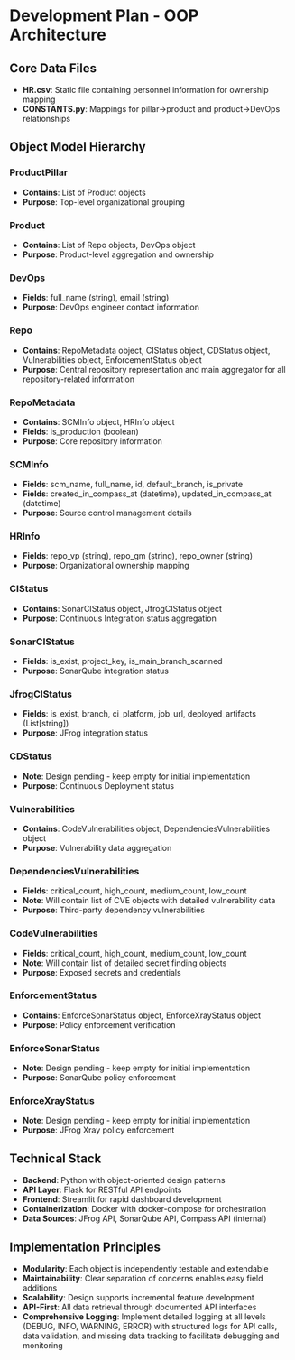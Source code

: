 # Development Plan - OOP Architecture

## Core Data Files
- **HR.csv**: Static file containing personnel information for ownership mapping
- **CONSTANTS.py**: Mappings for pillar→product and product→DevOps relationships

## Object Model Hierarchy

### ProductPillar
- **Contains**: List of Product objects
- **Purpose**: Top-level organizational grouping

### Product
- **Contains**: List of Repo objects, DevOps object
- **Purpose**: Product-level aggregation and ownership

### DevOps
- **Fields**: full_name (string), email (string)
- **Purpose**: DevOps engineer contact information

### Repo
- **Contains**: RepoMetadata object, CIStatus object, CDStatus object, Vulnerabilities object, EnforcementStatus object
- **Purpose**: Central repository representation and main aggregator for all repository-related information

### RepoMetadata
- **Contains**: SCMInfo object, HRInfo object
- **Fields**: is_production (boolean)
- **Purpose**: Core repository information

### SCMInfo
- **Fields**: scm_name, full_name, id, default_branch, is_private
- **Fields**: created_in_compass_at (datetime), updated_in_compass_at (datetime)
- **Purpose**: Source control management details

### HRInfo
- **Fields**: repo_vp (string), repo_gm (string), repo_owner (string)
- **Purpose**: Organizational ownership mapping

### CIStatus
- **Contains**: SonarCIStatus object, JfrogCIStatus object
- **Purpose**: Continuous Integration status aggregation

### SonarCIStatus
- **Fields**: is_exist, project_key, is_main_branch_scanned
- **Purpose**: SonarQube integration status

### JfrogCIStatus
- **Fields**: is_exist, branch, ci_platform, job_url, deployed_artifacts (List[string])
- **Purpose**: JFrog integration status

### CDStatus
- **Note**: Design pending - keep empty for initial implementation
- **Purpose**: Continuous Deployment status

### Vulnerabilities
- **Contains**: CodeVulnerabilities object, DependenciesVulnerabilities object
- **Purpose**: Vulnerability data aggregation

### DependenciesVulnerabilities
- **Fields**: critical_count, high_count, medium_count, low_count
- **Note**: Will contain list of CVE objects with detailed vulnerability data
- **Purpose**: Third-party dependency vulnerabilities

### CodeVulnerabilities
- **Fields**: critical_count, high_count, medium_count, low_count
- **Note**: Will contain list of detailed secret finding objects
- **Purpose**: Exposed secrets and credentials

### EnforcementStatus
- **Contains**: EnforceSonarStatus object, EnforceXrayStatus object
- **Purpose**: Policy enforcement verification

### EnforceSonarStatus
- **Note**: Design pending - keep empty for initial implementation
- **Purpose**: SonarQube policy enforcement

### EnforceXrayStatus
- **Note**: Design pending - keep empty for initial implementation
- **Purpose**: JFrog Xray policy enforcement

## Technical Stack
- **Backend**: Python with object-oriented design patterns
- **API Layer**: Flask for RESTful API endpoints
- **Frontend**: Streamlit for rapid dashboard development
- **Containerization**: Docker with docker-compose for orchestration
- **Data Sources**: JFrog API, SonarQube API, Compass API (internal)

## Implementation Principles
- **Modularity**: Each object is independently testable and extendable
- **Maintainability**: Clear separation of concerns enables easy field additions
- **Scalability**: Design supports incremental feature development
- **API-First**: All data retrieval through documented API interfaces
- **Comprehensive Logging**: Implement detailed logging at all levels (DEBUG, INFO, WARNING, ERROR) with structured logs for API calls, data validation, and missing data tracking to facilitate debugging and monitoring